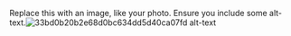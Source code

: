 Replace this with an image, like your photo. Ensure you include some alt-text.![33bd0b20b2e68d0bc634dd5d40ca07fd](https://user-images.githubusercontent.com/98871955/152679147-30cb824b-4a32-4994-9fc8-c30456384c0d.jpg)  alt-text
